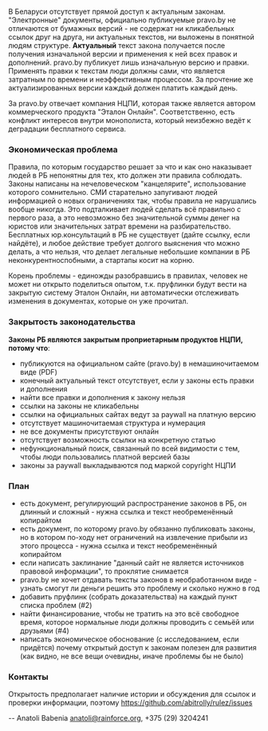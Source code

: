 В Беларуси отсутствует прямой доступ к актуальным законам. "Электронные" документы, официально публикуемые pravo.by не отличаются от бумажных версий - не содержат ни кликабельных ссылок друг на друга, ни актуальных текстов, ни выложены в понятной людям структуре.  **Актуальный** текст закона получается после получения изначальной версии и применения к ней всех правок и дополнений. pravo.by публикует лишь изначальную версию и правки. Применять правки к текстам люди должны сами, что является затратным по времени и неэффективным процессом. За прочтение же актуализированных версии каждый должен платить каждый день.

За pravo.by отвечает компания НЦПИ, которая также является автором коммерческого продукта "Эталон Онлайн". Соответственно, есть конфликт интересов внутри монополиста, который неизбежно ведёт к деградации бесплатного сервиса.

### Экономическая проблема

Правила, по которым государство решает за что и как оно наказывает людей в РБ непонятны для тех, кто должен эти правила соблюдать. Законы написаны на нечеловеческом "канцелярите", использование которого сомнительно. СМИ старательно запугивают людей информацией о новых ограничениях так, чтобы правила не нарушались вообще никогда. Это подталкивает людей сделать всё правильно с первого раза, а это невозможно без значительной суммы денег на юристов или значительных затрат времени на разбирательство. Бесплатных юр.консультаций в РБ не существует (дайте ссылку, если найдёте), и любое действие требует долгого выяснения что можно делать, а что нельзя, что делает легальные небольшие компании в РБ неконкурентноспобными, а стартапы косит на корню.

Корень проблемы - единожды разобравшись в правилах, человек не может ни открыто поделиться опытом, т.к. пруфлинки будут вести на закрытую систему Эталон Онлайн, ни автоматически отслеживать изменения в документах, которые он уже прочитал.

### Закрытость законодательства

 **Законы РБ являются закрытым проприетарным продуктов НЦПИ, потому что**:

- публикуются на официальном сайте (pravo.by) в немашиночитаемом виде (PDF)
- конечный актуальный текст отсутствует, если у законы есть правки и дополнения
- найти все правки и дополнения к закону нельзя
- ссылки на законы не кликабельны
- ссылки на официальных сайтах ведут за paywall на платную версию
- отсутствует машиночитаемая структура и нумерация
- не все документы присутствуют онлайн
- отсутствует возможность ссылки на конкретную статью
- нефункциональный поиск, связанный по всей видимости с тем, чтобы люди
  пользовались платной версией базы
- законы за paywall выкладываются под маркой copyright НЦПИ


### План

 - есть документ, регулирующий распространение законов в РБ, он длинный
   и сложный - нужна ссылка и текст необременённый копирайтом
 - есть документ, по которому pravo.by обязанно публиковать законы, но
   в котором по-ходу нет ограничений на извлечение прибыли из этого
   процесса - нужна ссылка и текст необременённый копирайтом
 - если написать заклинание "данный сайт не является источников
   правовой информации", то проклятие снимается
 - pravo.by не хочет отдавать тексты законов в необработанном виде -
   узнать смогут ли деньги решить это проблему и сколько нужно в год
 - добавить пруфлинк (собрать доказательства) на каждый пункт списка
   проблем (#2)
 - найти финансирование, чтобы не тратить на это всё свободное время,
   которое нормальные люди должны проводить с семьёй или друзьями (#4)
 - написать экономическое обоснование (с исследованием, если придётся)
   почему открытый доступ к законам полезен для развития (как видно, не
   все вещи очевидны, иначе проблемы бы не было)


### Контакты

Открытость предполагает наличие истории и обсуждения для ссылок и
проверки информации, поэтому https://github.com/abitrolly/rulez/issues

 -- Anatoli Babenia <anatoli@rainforce.org>, +375 (29) 3204241
